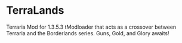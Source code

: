 # TerraLands
Terraria Mod for 1.3.5.3 tModloader that acts as a crossover between Terraria and the Borderlands series. Guns, Gold, and Glory awaits!
